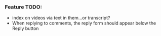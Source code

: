 ### Feature TODO:
- index on videos via text in them...or transcript?
- When replying to comments, the reply form should appear below the Reply button
